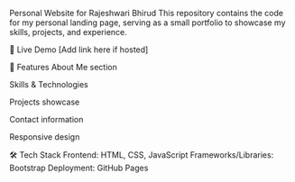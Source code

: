 Personal Website for Rajeshwari Bhirud
This repository contains the code for my personal landing page, serving as a small portfolio to showcase my skills, projects, and experience.

🚀 Live Demo
[Add link here if hosted]

📌 Features
About Me section

Skills & Technologies

Projects showcase

Contact information

Responsive design



🛠️ Tech Stack
Frontend: HTML, CSS, JavaScript
Frameworks/Libraries: Bootstrap 
Deployment: GitHub Pages 
